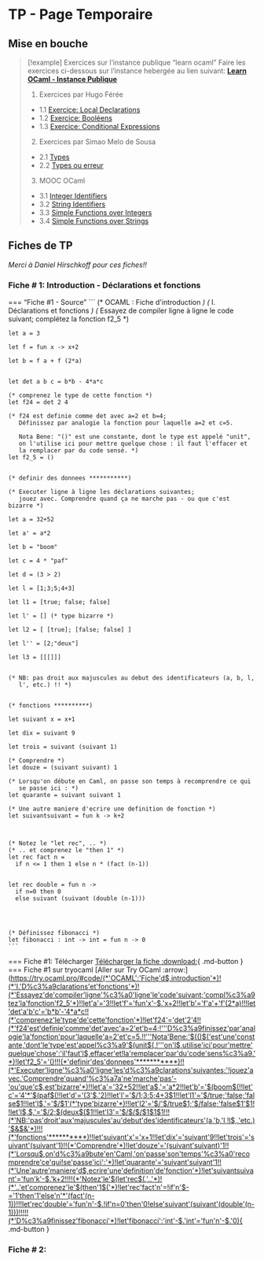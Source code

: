 # TP - Page Temporaire

## Mise en bouche

> [!example] Exercices sur l’instance publique “learn ocaml”
> Faire les exercices ci-dessous sur l’instance hebergée au lien suivant: [**Learn OCaml - Instance Publique**](https://ocaml-sf.org/learn-ocaml-public/)
> 1. Exercices par Hugo Férée
> 	- 1.1 [Exercice: Local Declarations](https://ocaml-sf.org/learn-ocaml-public/exercise.html#id=hferee/1.2_declarations&tab=text)
> 	- 1.2 [Exercice: Booléens](https://ocaml-sf.org/learn-ocaml-public/exercise.html#id=hferee/1.3_bool&tab=text)
> 	- 1.3 [Exercice: Conditional Expressions](https://ocaml-sf.org/learn-ocaml-public/exercise.html#id=hferee/1.4_conditionals&tab=text&prelude=shown)
> 2. Exercices par Simao Melo de Sousa
> 	- 2.1 [Types](https://ocaml-sf.org/learn-ocaml-public/exercise.html#id=smelodesousa/F1/1-type&tab=text) 
> 	- 2.2 [Types ou erreur](https://ocaml-sf.org/learn-ocaml-public/exercise.html#id=smelodesousa/F1/1-type-error&tab=text)
> 3. MOOC OCaml
> 	- 3.1 [Integer Identifiers](https://ocaml-sf.org/learn-ocaml-public/exercise.html#id=mooc/week1/seq3/ex1&tab=text&prelude=shown)
> 	- 3.2 [String Identifiers](https://ocaml-sf.org/learn-ocaml-public/exercise.html#id=mooc/week1/seq3/ex2&tab=text)
> 	- 3.3 [Simple Functions over Integers](https://ocaml-sf.org/learn-ocaml-public/exercise.html#id=mooc/week1/seq4/ex1&tab=text&prelude=shown)
> 	- 3.4 [Simple Functions over Strings](https://ocaml-sf.org/learn-ocaml-public/exercise.html#id=mooc/week1/seq4/ex2&tab=text)


## Fiches de TP
*Merci à Daniel Hirschkoff pour ces fiches!!*
### Fiche # 1: Introduction - Déclarations et fonctions

=== “Fiche #1 - Source”
	```
	(* OCAML : Fiche d'introduction *)
	(* I. Déclarations et fonctions *)
	(* Essayez de compiler ligne à ligne le code suivant; complétez la fonction f2_5 *)
	
	let a = 3
	
	let f = fun x -> x+2
	
	let b = f a + f (2*a)
	
	
	let det a b c = b*b - 4*a*c
	
	(* comprenez le type de cette fonction *)
	let f24 = det 2 4
	
	(* f24 est definie comme det avec a=2 et b=4;
	   Définissez par analogie la fonction pour laquelle a=2 et c=5.
	
	   Nota Bene: "()" est une constante, dont le type est appelé "unit",
	   on l'utilise ici pour mettre quelque chose : il faut l'effacer et
	   la remplacer par du code sensé. *)
	let f2_5 = ()
	
	
	(* definir des donnees ***********)
	                                   
	(* Executer ligne à ligne les déclarations suivantes; 
	   jouez avec. Comprendre quand ça ne marche pas - ou que c'est bizarre *)
	
	let a = 32+52
	
	let a' = a*2
	
	let b = "boom"
	
	let c = 4 * "paf"
	
	let d = (3 > 2)
	
	let l = [1;3;5;4+3]
	
	let l1 = [true; false; false]
	
	let l' = [] (* type bizarre *)
	
	let l2 = [ [true]; [false; false] ]
	
	let l'' = [2;"deux"]
	
	let l3 = [[[]]]
	
	
	(* NB: pas droit aux majuscules au debut des identificateurs (a, b, l,
	   l', etc.) !! *)
	
	
	(* fonctions **********)
	
	let suivant x = x+1
	
	let dix = suivant 9
	
	let trois = suivant (suivant 1)
	
	(* Comprendre *)
	let douze = (suivant suivant) 1
	
	(* Lorsqu'on débute en Caml, on passe son temps à recomprendre ce qui
	   se passe ici : *)
	let quarante = suivant suivant 1
	
	(* Une autre maniere d'ecrire une definition de fonction *)
	let suivantsuivant = fun k -> k+2
	
	
	
	(* Notez le "let rec", .. *)
	(* .. et comprenez le "then 1" *)
	let rec fact n =
	  if n <= 1 then 1 else n * (fact (n-1))
	
	
	let rec double = fun n -> 
	  if n=0 then 0
	  else suivant (suivant (double (n-1)))
	
	
	
	
	(* Définissez fibonacci *)
	let fibonacci : int -> int = fun n -> 0
	```
=== Fiche #1: Télécharger
	[Télécharger la fiche :download:](fiche01.ml){ .md-button }
=== Fiche #1 sur tryocaml
	[Aller sur Try OCaml :arrow:](https://try.ocaml.pro/#code/(*'OCAML':'Fiche'd$,introduction'*)!(*'I.'D%c3%a9clarations'et'fonctions'*)!(*'Essayez'de'compiler'ligne'%c3%a0'ligne'le'code'suivant;'compl%c3%a9tez'la'fonction'f2_5'*)!!let'a'='3!!let'f'='fun'x'-$.'x+2!!let'b'='f'a'+'f'(2*a)!!!let'det'a'b'c'='b*b'-'4*a*c!!(*'comprenez'le'type'de'cette'fonction'*)!let'f24'='det'2'4!!(*'f24'est'definie'comme'det'avec'a=2'et'b=4;!'''D%c3%a9finissez'par'analogie'la'fonction'pour'laquelle'a=2'et'c=5.!!'''Nota'Bene:'$(()$('est'une'constante,'dont'le'type'est'appel%c3%a9'$(unit$(,!'''on'l$,utilise'ici'pour'mettre'quelque'chose':'il'faut'l$,effacer'et!la'remplacer'par'du'code'sens%c3%a9.'*)!let'f2_5'='()!!!(*'definir'des'donnees'***********)!!(*'Executer'ligne'%c3%a0'ligne'les'd%c3%a9clarations'suivantes;'!jouez'avec.'Comprendre'quand'%c3%a7a'ne'marche'pas'-'ou'que'c$,est'bizarre'*)!!let'a'='32+52!!let'a$,'='a*2!!let'b'='$(boom$(!!let'c'='4'*'$(paf$(!!let'd'='(3'$.'2)!!let'l'='$/1;3;5;4+3$1!!let'l1'='$/true;'false;'false$1!!let'l$,'='$/$1'(*'type'bizarre'*)!!let'l2'='$/'$/true$1;'$/false;'false$1'$1!!let'l$,$,'='$/2;$(deux$($1!!let'l3'='$/$/$/$1$1$1!!!(*'NB:'pas'droit'aux'majuscules'au'debut'des'identificateurs'(a,'b,'l,!l$,,'etc.)'$&$&'*)!!!(*'fonctions'**********)!!let'suivant'x'='x+1!!let'dix'='suivant'9!!let'trois'='suivant'(suivant'1)!!(*'Comprendre'*)!let'douze'='(suivant'suivant)'1!!(*'Lorsqu$,on'd%c3%a9bute'en'Caml,'on'passe'son'temps'%c3%a0'recomprendre'ce'qui!se'passe'ici':'*)!let'quarante'='suivant'suivant'1!!(*'Une'autre'maniere'd$,ecrire'une'definition'de'fonction'*)!let'suivantsuivant'='fun'k'-$.'k+2!!!!(*'Notez'le'$(let'rec$(,'..'*)!(*'..'et'comprenez'le'$(then'1$('*)!let'rec'fact'n'=!if'n'$-='1'then'1'else'n'*'(fact'(n-1))!!!let'rec'double'='fun'n'-$.!if'n=0'then'0!else'suivant'(suivant'(double'(n-1)))!!!!!(*'D%c3%a9finissez'fibonacci'*)!let'fibonacci':'int'-$.'int'='fun'n'-$.'0){ .md-button }
### Fiche # 2: 
